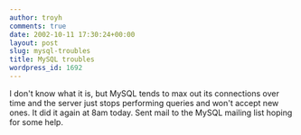 ```yaml
---
author: troyh
comments: true
date: 2002-10-11 17:30:24+00:00
layout: post
slug: mysql-troubles
title: MySQL troubles
wordpress_id: 1692
---
```


I don't know what it is, but MySQL tends to max out its connections over time and the server just stops performing queries and won't accept new ones. It did it again at 8am today. Sent mail to the MySQL mailing list hoping for some help.
